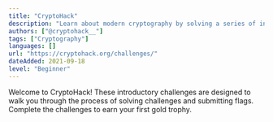 ```yaml
---
title: "CryptoHack"
description: "Learn about modern cryptography by solving a series of interactive puzzles and challenges."
authors: ["@cryptohack__"]
tags: ["Cryptography"]
languages: []
url: "https://cryptohack.org/challenges/"
dateAdded: 2021-09-18
level: "Beginner"
---
```


Welcome to CryptoHack! These introductory challenges are designed to walk you through the process of solving challenges and submitting flags. Complete the challenges to earn your first gold trophy.